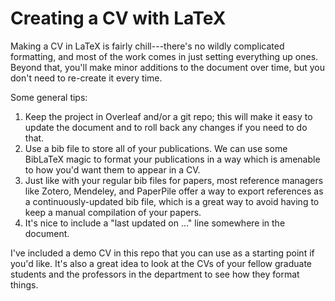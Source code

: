 # Creating a CV with LaTeX

Making a CV in LaTeX is fairly chill---there's no wildly complicated formatting, and
most of the work comes in just setting everything up ones. Beyond that, you'll make 
minor additions to the document over time, but you don't need to re-create it every
time.

Some general tips:

1. Keep the project in Overleaf and/or a git repo; this will make it easy to update the document and to roll back any changes if you need to do that.
2. Use a bib file to store all of your publications. We can use some BibLaTeX magic to format your publications in a way which is amenable to how you'd want them to appear in a CV.
3. Just like with your regular bib files for papers, most reference managers like Zotero, Mendeley, and PaperPile offer a way to export references as a continuously-updated bib file, which is a great way to avoid having to keep a manual compilation of your papers.
4. It's nice to include a "last updated on ..." line somewhere in the document.

I've included a demo CV in this repo that you can use as a starting point if you'd like. It's also a great idea to look at the CVs of your fellow graduate students and the professors in the department to see how they format things.
